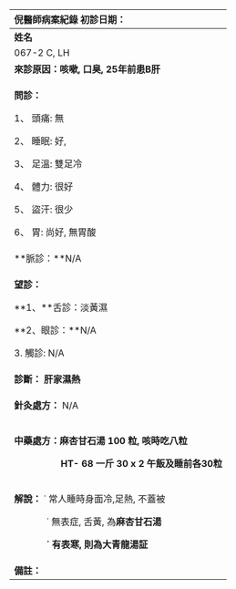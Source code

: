 ﻿|**倪醫師病案紀錄**     初診日期： |
| :- |
|**姓名**|**性別：**|**年齡及體型**|**來診日期：**|
|067-2 C, LH|男|` `胖|2008/5/2|
|**來診原因：咳嗽, 口臭, 25年前患B肝** |
|<p>**問診：** </p><p>1、 頭痛: 無</p><p>2、 睡眠: 好, </p><p>3、 足溫: 雙足冷</p><p>4、 體力: 很好 </p><p>5、 盜汗: 很少</p><p>6、 胃: 尚好, 無胃酸</p><p></p>|
|**脈診：**N/A|
|<p>**望診：**</p><p>**1、**舌診：淡黃濕 </p><p>**2、眼診：**N/A</p><p>3\. 觸診: N/A</p>|
|**診斷： 肝家濕熱**|
|<p>**針灸處方：** N/A</p><p></p>|
|<p>**中藥處方：麻杏甘石湯   100 粒, 咳時吃八粒**</p><p>`          `**HT- 68  一斤  30 x 2  午飯及睡前各30粒**</p>|
|<p>**解說：** ˙ 常人睡時身面冷,足熱, 不蓋被</p><p>`       `˙ 無表症, 舌黃, 為**麻杏甘石湯**</p><p>`       `**˙ 有表寒, 則為大青龍湯証**</p><p></p>|
|**備註：** |

